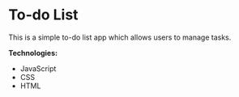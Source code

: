 # To-do List

This is a simple to-do list app which allows users to manage tasks.

**Technologies:**
- JavaScript
- CSS
- HTML
